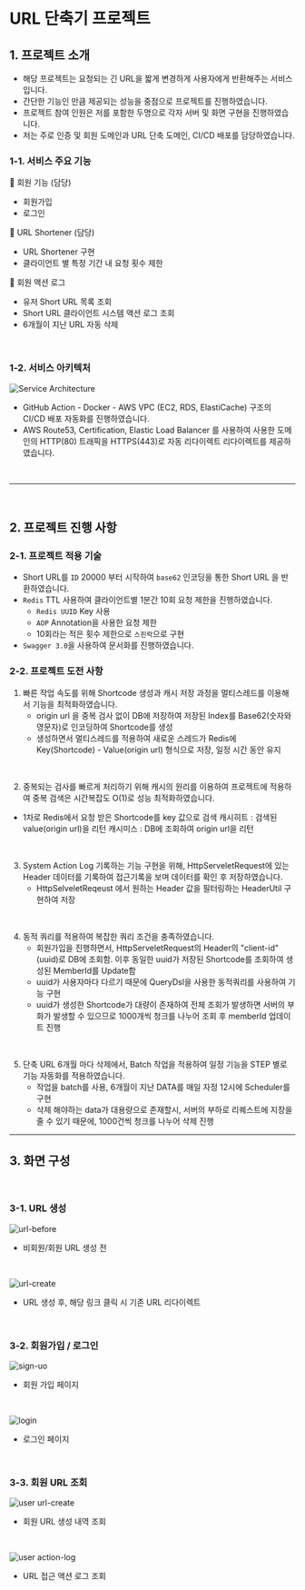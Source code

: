 # URL 단축기 프로젝트

## 1. 프로젝트 소개
- 해당 프로젝트는 요청되는 긴 URL을 짧게 변경하게 사용자에게 반환해주는 서비스 입니다.
- 간단한 기능인 만큼 제공되는 성능을 중점으로 프로젝트를 진행하였습니다.
- 프로젝트 참여 인원은 저를 포함한 두명으로 각자 서버 및 화면 구현을 진행하였습니다.
- 저는 주로 인증 및 회원 도메인과 URL 단축 도메인, CI/CD 배포를 담당하였습니다.

### 1-1. 서비스 주요 기능

📑 회원 기능 (담당)
- 회원가입
- 로그인

📑 URL Shortener (담당)
- URL Shortener 구현
- 클라이언트 별 특정 기간 내 요청 횟수 제한

📑 회원 액션 로그
- 유저 Short URL 목록 조회
- Short URL 클라이언트 시스템 액션 로그 조회
- 6개월이 지난 URL 자동 삭제

<br>

### 1-2. 서비스 아키텍처

![Service Architecture](./img/Architecture.png)

- GitHub Action - Docker - AWS VPC (EC2, RDS, ElastiCache) 구조의 CI/CD 배포 자동화를 진행하였습니다.
- AWS Route53, Certification, Elastic Load Balancer 를 사용하여 사용한 도메인의 HTTP(80) 트래픽을 HTTPS(443)로 자동 리다이렉트 리다이렉트를 제공하였습니다.

<br>

---

<br>

## 2. 프로젝트 진행 사항

### 2-1. 프로젝트 적용 기술

- Short URL를 `ID` 20000 부터 시작하여 `base62` 인코딩을 통한 Short URL 을 반환하였습니다.
- `Redis` TTL 사용하여 클라이언트별 1분간 10회 요청 제한을 진행하였습니다.
    - `Redis UUID` Key 사용
    - `AOP` Annotation을 사용한 요청 제한
    - 10회라는 적은 횟수 제한으로 `스핀락`으로 구현
- `Swagger 3.0`을 사용하여 문서화를 진행하였습니다.

### 2-2. 프로젝트 도전 사항

1. 빠른 작업 속도를 위해 Shortcode 생성과 캐시 저장 과정을 멀티스레드를 이용해서 기능을 최적화하였습니다.
    - origin url 을 중복 검사 없이 DB에 저장하여 저장된 Index를 Base62(숫자와 영문자)로 인코딩하여 Shortcode를 생성
    - 생성하면서 멀티스레드를 적용하여 새로운 스레드가 Redis에 Key(Shortcode) - Value(origin url) 형식으로 저장, 일정 시간 동안 유지

<br>

2. 중복되는 검사를 빠르게 처리하기 위해 캐시의 원리를 이용하여 프로젝트에 적용하여 중복 검색은 시간복잡도 O(1)로 성능 최적화하였습니다.
- 1차로 Redis에서 요청 받은 Shortcode를 key 값으로 검색
    캐시히트 : 검색된 value(origin url)을 리턴
    캐시미스 : DB에 조회하여 origin url을 리턴

<br>

3. System Action Log 기록하는 기능 구현을 위해, HttpServeletRequest에 있는 Header 데이터를 기록하여 접근기록을 보며 데이터를 확인 후 저장하였습니다.
    - HttpSelveletReqeust 에서 원하는 Header 값을 필터링하는 HeaderUtil 구현하여 저장

<br>

4. 동적 쿼리를 적용하여 복잡한 쿼리 조건을 충족하였습니다.
    - 회원가입을 진행하면서, HttpServeletRequest의 Header의 "client-id"(uuid)로 DB에 조회함. 이후 동일한 uuid가 저장된 Shortcode를 조회하여 생성된 MemberId를 Update함
    - uuid가 사용자마다 다르기 때문에 QueryDsl을 사용한 동적쿼리를 사용하여 기능 구현
    - uuid가 생성한 Shortcode가 대량이 존재하여 전체 조회가 발생하면 서버의 부화가 발생할 수 있으므로 1000개씩 청크를 나누어 조회 후 memberId 업데이트 진행

<br>

5. 단축 URL 6개월 마다 삭제에서, Batch 작업을 적용하여 일정 기능을 STEP 별로 기능 자동화를 적용하였습니다.
    - 작업을 batch를 사용, 6개월이 지난 DATA를 매일 자정 12시에 Scheduler를 구현
    - 삭제 해야하는 data가 대용량으로 존재할시, 서버의 부하로 리퀘스트에 지장을 줄 수 있기 때문에, 1000건씩 청크를 나누어 삭제 진행

---

## 3. 화면 구성

<br>

### 3-1. URL 생성

![url-before](./img/url-before.png)

- 비회원/회원 URL 생성 전

<br>

![url-create](./img/url-create.png)

- URL 생성 후, 해당 링크 클릭 시 기존 URL 리다이렉트

<br>

### 3-2. 회원가입 / 로그인

![sign-uo](./img/sign-up.png)

- 회원 가입 페이지

<br>

![login](./img/login.png)

- 로그인 페이지

<br>

### 3-3. 회원 URL 조회

![user url-create](./img/user-url-search.png)

- 회원 URL 생성 내역 조회

<br>

![user action-log](./img/action-log.png)

- URL 접근 액션 로그 조회

<br>

